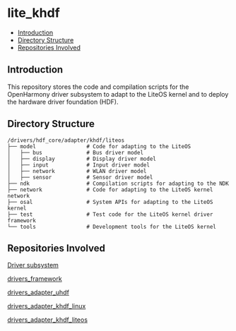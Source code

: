 # lite\_khdf<a name="EN-US_TOPIC_0000001078489610"></a>

-   [Introduction](#section11660541593)
-   [Directory Structure](#section161941989596)
-   [Repositories Involved](#section1371113476307)

## Introduction<a name="section11660541593"></a>

This repository stores the code and compilation scripts for the OpenHarmony driver subsystem to adapt to the LiteOS kernel and to deploy the hardware driver foundation \(HDF\).

## Directory Structure<a name="section161941989596"></a>

```
/drivers/hdf_core/adapter/khdf/liteos
├── model                # Code for adapting to the LiteOS
│   ├── bus              # Bus driver model
│   ├── display          # Display driver model
│   ├── input            # Input driver model
│   ├── network          # WLAN driver model
│   ├── sensor           # Sensor driver model
├── ndk                  # Compilation scripts for adapting to the NDK
├── network              # Code for adapting to the LiteOS kernel network
├── osal                 # System APIs for adapting to the LiteOS kernel
├── test                 # Test code for the LiteOS kernel driver framework
└── tools                # Development tools for the LiteOS kernel
```

## Repositories Involved<a name="section1371113476307"></a>

[Driver subsystem](https://gitee.com/openharmony/docs/blob/master/en/readme/driver-subsystem.md)

[drivers\_framework](https://gitee.com/openharmony/drivers_framework/blob/master/README.md)

[drivers\_adapter\_uhdf](https://gitee.com/openharmony/drivers_adapter/blob/master/uhdf/README.md)

[drivers\_adapter\_khdf\_linux](https://gitee.com/openharmony/drivers_adapter_uhdf/blob/master/README.md)

[drivers\_adapter\_khdf\_liteos](https://gitee.com/openharmony/drivers_adapter/blob/master/khdf/liteos/README.md)
